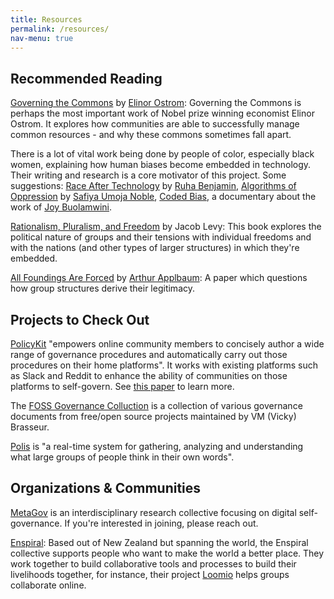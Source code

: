 ```yaml
---
title: Resources
permalink: /resources/
nav-menu: true
---
```


## Recommended Reading

[Governing the Commons](https://wtf.tw/ref/ostrom_1990.pdf) by [Elinor Ostrom](https://en.wikipedia.org/wiki/Elinor_Ostrom): Governing the Commons is perhaps the most important work of Nobel prize winning economist Elinor Ostrom. It explores how communities are able to successfully manage common resources - and why these commons sometimes fall apart.

There is a lot of vital work being done by people of color, especially black women, explaining how human biases become embedded in technology. Their writing and research is a core motivator of this project. Some suggestions: [Race After Technology](https://www.ruhabenjamin.com/race-after-technology) by [Ruha Benjamin](https://www.ruhabenjamin.com/), [Algorithms of Oppression](https://nyupress.org/9781479837243/algorithms-of-oppression/) by [Safiya Umoja Noble](https://safiyaunoble.com/), [Coded Bias](https://www.7thempiremedia.com/films-codedbias), a documentary about the work of [Joy Buolamwini](https://www.poetofcode.com/).

[Rationalism, Pluralism, and Freedom](https://oxford.universitypressscholarship.com/view/10.1093/acprof:oso/9780198717140.001.0001/acprof-9780198717140) by Jacob Levy: This book explores the political nature of groups and their tensions with individual freedoms and with the nations (and other types of larger structures) in which they're embedded.

[All Foundings Are Forced](https://research.hks.harvard.edu/publications/getFile.aspx?Id=854) by [Arthur Applbaum](https://www.hks.harvard.edu/faculty/arthur-applbaum): A paper which questions how group structures derive their legitimacy.


## Projects to Check Out

[PolicyKit](https://policykit.org/) "empowers online community members to concisely author a wide range of governance procedures and automatically carry out those procedures on their home platforms". It works with existing platforms such as Slack and Reddit to enhance the ability of communities on those platforms to self-govern. See [this paper](https://policykit.org/static/policyengine/pdf/policykit_uist2020.pdf) to learn more.

The [FOSS Governance Colluction](https://anonymoushash.vmbrasseur.com/2020/09/21/announcing-the-foss-governance-collection) is a collection of various governance documents from free/open source projects maintained by VM (Vicky) Brasseur.

[Polis](https://pol.is/home) is "a real-time system for gathering, analyzing and understanding what large groups of people think in their own words".

## Organizations & Communities

[MetaGov](https://metagov.org/) is an interdisciplinary research collective focusing on digital self-governance. If you're interested in joining, please reach out.

[Enspiral](https://enspiral.com/): Based out of New Zealand but spanning the world, the Enspiral collective supports people who want to make the world a better place. They work together to build collaborative tools and processes to build their livelihoods together, for instance, their project [Loomio](https://www.loomio.org/) helps groups collaborate online.
